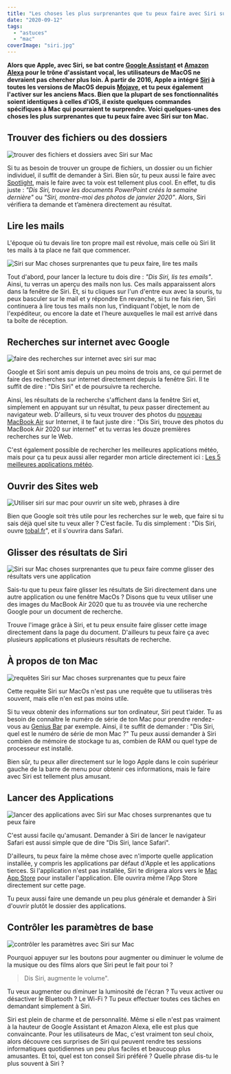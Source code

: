```yaml
---
title: "Les choses les plus surprenantes que tu peux faire avec Siri sur Mac"
date: "2020-09-12"
tags:
  - "astuces"
  - "mac"
coverImage: "siri.jpg"
---
```


**Alors que Apple, avec Siri, se bat contre [Google Assistant](https://play.google.com/store/apps/details?id=com.google.android.apps.googleassistant&hl=fr) et [Amazon Alexa](https://play.google.com/store/apps/details?id=com.amazon.dee.app&hl=fr) pour le trône d'assistant vocal, les utilisateurs de MacOS ne devraient pas chercher plus loin. À partir de 2016, Apple a intégré [Siri](https://www.apple.com/fr/siri/) à toutes les versions de MacOS depuis [Mojave](https://support.apple.com/fr-fr/HT201475), et tu peux également l'activer sur les anciens Macs. Bien que la plupart de ses fonctionnalités soient identiques à celles d'iOS, il existe quelques commandes spécifiques à Mac qui pourraient te surprendre. Voici quelques-unes des choses les plus surprenantes que tu peux faire avec Siri sur ton Mac.**

<!--more-->

## Trouver des fichiers ou des dossiers

![trouver des fichiers et dossiers avec Siri sur Mac](images/Les-choses-les-plus-surprenantes-que-tu-peux-faire-avec-Siri-sur-Mac-2.png)

Si tu as besoin de trouver un groupe de fichiers, un dossier ou un fichier individuel, il suffit de demander à Siri. Bien sûr, tu peux aussi le faire avec [Spotlight](https://support.ring.com/hc/fr-fr/articles/115003340986-Ring-Spotlight-Cam-Battery-Installation-et-configuration), mais le faire avec ta voix est tellement plus cool. En effet, tu dis juste : _"Dis Siri, trouve les documents PowerPoint créés la semaine dernière"_ ou _"Siri, montre-moi des photos de janvier 2020"_. Alors, Siri vérifiera ta demande et t’amènera directement au résultat.

## Lire les mails

L'époque où tu devais lire ton propre mail est révolue, mais celle où Siri lit tes mails à ta place ne fait que commencer.

![Siri sur Mac choses surprenantes que tu peux faire, lire tes mails](images/Les-choses-les-plus-surprenantes-que-tu-peux-faire-avec-Siri-sur-Mac-3.png)

Tout d'abord, pour lancer la lecture tu dois dire : _"Dis Siri, lis tes emails"_. Ainsi, tu verras un aperçu des mails non lus. Ces mails apparaissent alors dans la fenêtre de Siri. Et, si tu cliques sur l'un d'entre eux avec la souris, tu peux basculer sur le mail et y répondre En revanche, si tu ne fais rien, Siri continuera à lire tous tes mails non lus, t’indiquant l'objet, le nom de l'expéditeur, ou encore la date et l'heure auxquelles le mail est arrivé dans ta boîte de réception.

## Recherches sur internet avec Google

![faire des recherches sur internet avec siri sur mac](images/Les-choses-les-plus-surprenantes-que-tu-peux-faire-avec-Siri-sur-Mac-4.png)

Google et Siri sont amis depuis un peu moins de trois ans, ce qui permet de faire des recherches sur internet directement depuis la fenêtre Siri. Il te suffit de dire : "Dis Siri" et de poursuivre ta recherche.

Ainsi, les résultats de la recherche s'affichent dans la fenêtre Siri et, simplement en appuyant sur un résultat, tu peux passer directement au navigateur web. D'ailleurs, si tu veux trouver des photos du [nouveau MacBook Air](https://www.apple.com/fr/macbook-air/) sur Internet, il te faut juste dire : "Dis Siri, trouve des photos du MacBook Air 2020 sur internet" et tu verras les douze premières recherches sur le Web.

C'est également possible de rechercher les meilleures applications météo, mais pour ça tu peux aussi aller regarder mon article directement ici : [Les 5 meilleures applications météo](https://tobal.fr/les-5-meilleures-applications-meteo-pour-android/).

## Ouvrir des Sites web

![Utiliser siri sur mac pour ouvrir un site web, phrases à dire](images/Les-choses-les-plus-surprenantes-que-tu-peux-faire-avec-Siri-sur-Mac-5.png)

Bien que Google soit très utile pour les recherches sur le web, que faire si tu sais déjà quel site tu veux aller ? C’est facile. Tu dis simplement : "Dis Siri, ouvre [tobal.fr](https://tobal.fr/)", et il s'ouvrira dans Safari.

## Glisser des résultats de Siri

![Siri sur Mac choses surprenantes que tu peux faire comme glisser des résultats vers une application](images/Les-choses-les-plus-surprenantes-que-tu-peux-faire-avec-Siri-sur-Mac-6.png)

Sais-tu que tu peux faire glisser les résultats de Siri directement dans une autre application ou une fenêtre MacOs ? Disons que tu veux utiliser une des images du MacBook Air 2020 que tu as trouvée via une recherche Google pour un document de recherche.

Trouve l'image grâce à Siri, et tu peux ensuite faire glisser cette image directement dans la page du document. D'ailleurs tu peux faire ça avec plusieurs applications et plusieurs résultats de recherche.

## À propos de ton Mac

![requêtes Siri sur Mac choses surprenantes que tu peux faire](images/Les-choses-les-plus-surprenantes-que-tu-peux-faire-avec-Siri-sur-Mac-7.png)

Cette requête Siri sur MacOs n'est pas une requête que tu utiliseras très souvent, mais elle n'en est pas moins utile.

Si tu veux obtenir des informations sur ton ordinateur, Siri peut t’aider. Tu as besoin de connaître le numéro de série de ton Mac pour prendre rendez-vous au [Genius Bar](https://www.apple.com/fr/retail/geniusbar/) par exemple. Ainsi, il te suffit de demander : "Dis Siri, quel est le numéro de série de mon Mac ?" Tu peux aussi demander à Siri combien de mémoire de stockage tu as, combien de RAM ou quel type de processeur est installé.

Bien sûr, tu peux aller directement sur le logo Apple dans le coin supérieur gauche de la barre de menu pour obtenir ces informations, mais le faire avec Siri est tellement plus amusant.

## Lancer des Applications

![lancer des applications avec Siri sur Mac choses surprenantes que tu peux faire](images/Les-choses-les-plus-surprenantes-que-tu-peux-faire-avec-Siri-sur-Mac-8.png)

C'est aussi facile qu'amusant. Demander à Siri de lancer le navigateur Safari est aussi simple que de dire "Dis Siri, lance Safari".

D'ailleurs, tu peux faire la même chose avec n'importe quelle application installée, y compris les applications par défaut d'Apple et les applications tierces. Si l'application n'est pas installée, Siri te dirigera alors vers le [Mac App Store](https://apps.apple.com/fr/genre/mac/id39?mt=12) pour installer l'application. Elle ouvrira même l'App Store directement sur cette page.

Tu peux aussi faire une demande un peu plus générale et demander à Siri d'ouvrir plutôt le dossier des applications.

## Contrôler les paramètres de base

![contrôler les paramètres avec Siri sur Mac](images/Les-choses-les-plus-surprenantes-que-tu-peux-faire-avec-Siri-sur-Mac-9.png)

Pourquoi appuyer sur les boutons pour augmenter ou diminuer le volume de la musique ou des films alors que Siri peut le fait pour toi ?

> Dis Siri, augmente le volume".

Tu veux augmenter ou diminuer la luminosité de l'écran ? Tu veux activer ou désactiver le Bluetooth ? Le Wi-Fi ? Tu peux effectuer toutes ces tâches en demandant simplement à Siri.

Siri est plein de charme et de personnalité. Même si elle n'est pas vraiment à la hauteur de Google Assistant et Amazon Alexa, elle est plus que convaincante. Pour les utilisateurs de Mac, c'est vraiment ton seul choix, alors découvre ces surprises de Siri qui peuvent rendre tes sessions informatiques quotidiennes un peu plus faciles et beaucoup plus amusantes. Et toi, quel est ton conseil Siri préféré ? Quelle phrase dis-tu le plus souvent à Siri ?
